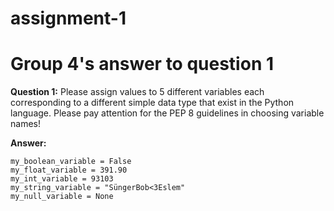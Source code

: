 # assignment-1
# Group 4's answer to question 1

**Question 1:** Please assign values to 5 different variables each corresponding to a different simple
data type that exist in the Python language. Please pay attention for the PEP 8 guidelines in
choosing variable names!

**Answer:**

```
my_boolean_variable = False
my_float_variable = 391.90
my_int_variable = 93103
my_string_variable = "SüngerBob<3Eslem"
my_null_variable = None
```

